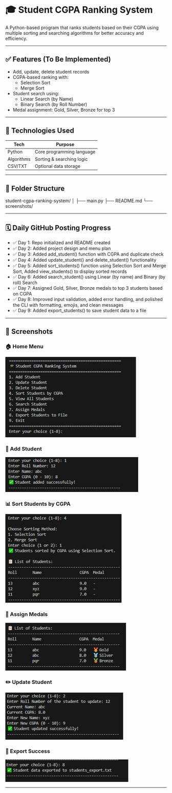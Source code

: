 # 🎓 Student CGPA Ranking System

A Python-based program that ranks students based on their CGPA using multiple sorting and searching algorithms for better accuracy and efficiency.

---

## ✅ Features (To Be Implemented)

- Add, update, delete student records
- CGPA-based ranking with:
  - Selection Sort
  - Merge Sort
- Student search using:
  - Linear Search (by Name)
  - Binary Search (by Roll Number)
- Medal assignment: Gold, Silver, Bronze for top 3

---

## 🧰 Technologies Used

| Tech       | Purpose                       |
|------------|-------------------------------|
| Python     | Core programming language     |
| Algorithms | Sorting & searching logic     |
| CSV/TXT    | Optional data storage         |

---

## 📁 Folder Structure

student-cgpa-ranking-system/
│
├── main.py
├── README.md
└── screenshots/


---

## 🗓️ Daily GitHub Posting Progress

- ✅ Day 1: Repo initialized and README created
- ✅ Day 2: Added project design and menu plan
- ✅ Day 3: Added add_student() function with CGPA and duplicate check
- ✅ Day 4: Added update_student() and delete_student() functionality
- ✅ Day 5: Added sort_students() function using Selection Sort and Merge Sort, Added view_students() to display sorted records
- ✅ Day 6: Added search_student() using Linear (by name) and Binary (by roll) Search
- ✅ Day 7: Assigned Gold, Silver, Bronze medals to top 3 students based on CGPA
- ✅ Day 8: Improved input validation, added error handling, and polished the CLI with formatting, emojis, and clean messages
- ✅ Day 9: Added export_students() to save student data to a file

---

## 📸 Screenshots

### 🏠 Home Menu
![Home Menu](screenshots/home_menu.png)

### 🧾 Add Student
![Add Student](screenshots/add_student.png)

### 📊 Sort Students by CGPA
![Sort Students](screenshots/sort_student.png)

### 🏅 Assign Medals
![Assign Medals](screenshots/assign_medals.png)

### ✏️ Update Student
![Update Student](screenshots/update_student.png)

### 📂 Export Success
![Export](screenshots/export_success.png)

---
